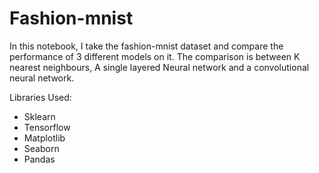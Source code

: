 # Fashion-mnist
In this notebook, I take the fashion-mnist dataset and compare the performance of 3 different models on it. The comparison is between K nearest neighbours, A single layered Neural network and a convolutional neural network. 

Libraries Used:
- Sklearn
- Tensorflow
- Matplotlib
- Seaborn
- Pandas
